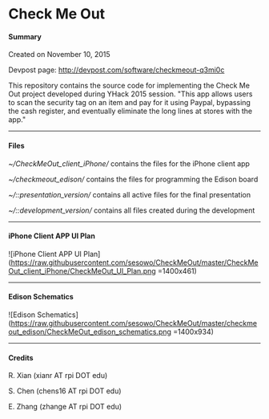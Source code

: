 Check Me Out
===========

#### Summary

Created on November 10, 2015

Devpost page: http://devpost.com/software/checkmeout-q3mi0c

This repository contains the source code for implementing the Check Me Out project developed during YHack 2015 session.
"This app allows users to scan the security tag on an item and pay for it using Paypal, bypassing the cash register, and eventually eliminate the long lines at stores with the app."

---

#### Files

*~/CheckMeOut_client_iPhone/*  contains the files for the iPhone client app

*~/checkmeout_edison/*  contains the files for programming the Edison board

*~/::presentation_version/*  contains all active files for the final presentation

*~/::development_version/*  contains all files created during the development

---

#### iPhone Client APP UI Plan

![iPhone Client APP UI Plan](https://raw.githubusercontent.com/sesowo/CheckMeOut/master/CheckMeOut_client_iPhone/CheckMeOut_UI_Plan.png =1400x461)

---

#### Edison Schematics

![Edison Schematics](https://raw.githubusercontent.com/sesowo/CheckMeOut/master/checkmeout_edison/CheckMeOut_edison_schematics.png =1400x934)

---

#### Credits

R. Xian (xianr AT rpi DOT edu)

S. Chen (chens16 AT rpi DOT edu)

E. Zhang (zhange AT rpi DOT edu)
